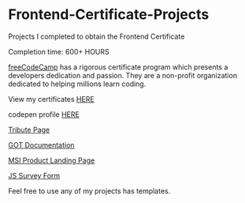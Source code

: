 # Frontend-Certificate-Projects

Projects I completed to obtain the Frontend Certificate

Completion time: 600+ HOURS

[freeCodeCamp](https://www.freecodecamp.org/) has a rigorous certificate program which presents a developers dedication and passion. They are a non-profit organization dedicated to helping millions learn coding. 

View my certificates [HERE](https://www.freecodecamp.org/respici0)

codepen profile [HERE](https://codepen.io/panderhh/)

[Tribute Page](https://codepen.io/panderhh/full/jdVdPd)

[GOT Documentation](https://codepen.io/panderhh/full/XOMjGO)

[MSI Product Landing Page](https://codepen.io/panderhh/full/YBZyLR)

[JS Survey Form](https://codepen.io/panderhh/full/YBZyLR)






Feel free to use any of my projects has templates.
